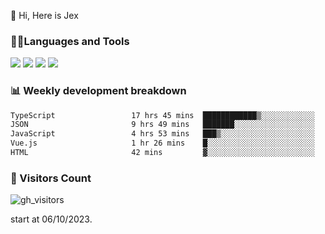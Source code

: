  👋 Hi, Here is Jex

 

### 🧑‍💻Languages and Tools

<code><a href="https://react.dev"><img src="https://api.iconify.design/logos:react.svg" /></a></code>
<code><a href="https://github.com/vuejs/core"><img src="https://api.iconify.design/logos:vue.svg" /></a></code> 
<code><a href="https://github.com/microsoft/TypeScript"><img src="https://api.iconify.design/logos:typescript-icon.svg" /></a></code>
<code><a href="https://threejs.org/"><img src="https://api.iconify.design/logos:threejs.svg" /></a></code>

### 📊 Weekly development breakdown

<!--START_SECTION:waka-->

```txt
TypeScript                 17 hrs 45 mins  ████████████▒░░░░░░░░░░░░   49.85 %
JSON                       9 hrs 49 mins   ███████░░░░░░░░░░░░░░░░░░   27.58 %
JavaScript                 4 hrs 53 mins   ███▒░░░░░░░░░░░░░░░░░░░░░   13.74 %
Vue.js                     1 hr 26 mins    █░░░░░░░░░░░░░░░░░░░░░░░░   04.05 %
HTML                       42 mins         ▓░░░░░░░░░░░░░░░░░░░░░░░░   02.01 %
```

<!--END_SECTION:waka-->


### 👀 Visitors Count

![gh_visitors](https://profile-counter.glitch.me/jexlau/count.svg)

start at 06/10/2023.
